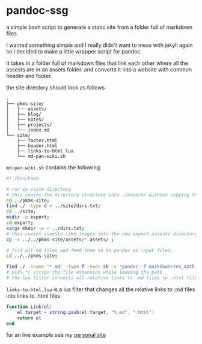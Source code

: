 # pandoc-ssg
a simple bash script to generate a static site from a folder full of markdown files

I wanted something simple and I really didn't want to mess with jekyll again so i decided to make a little wrapper script for pandoc.

It takes in a folder full of markdown files that link each other where all the assests are in an assets folder.
and converts it into a website with common header and footer.

the site directory should look as follows

```
.
├── pkms-site/
│   ├── assets/
│   ├── blog/
│   ├── notes/
│   ├── projects/
│   └── index.md
└── site/
    ├── footer.html
    ├── header.html
    ├── links-to-html.lua
    └── md-pan-wiki.sh
```

``md-pan-wiki.sh`` contains the following.

```bash
#! /bin/bash

# run in /site directory
# this copies the directory structure into ./export/ without copying the files
cd ../pkms-site;
find ./ -type d > ../site/dirs.txt;
cd ../site;
mkdir -p export;
cd export;
xargs mkdir -p < ../dirs.txt;
# this copies assests like images into the new export assests directory
cp -r ../../pkms-site/assets/* assets/ ;

# find all md files and feed them in to pandoc as input files.
cd ../../pkms-site;

find ./ -iname "*.md" -type f -exec sh -c 'pandoc -f markdown+tex_math_dollars-smart -t html5 "${0}" -so "../site/export/${0%.*}.html" --lua-filter=../site/links-to-html.lua --include-after-body=../site/footer.html --include-before-body=../site/header.html --css /assets/css/oldschool.css --html-q-tags --katex --no-highlight' {} \;
# ${0%.*} strips the file extension while leaving the path
# the lua filter converts all relative links to .md files to .html files
```

``links-to-html.lua`` is a lua filter that changes all the relative links to .md files into links to .html files

```lua
function Link(el)
    el.target = string.gsub(el.target, "%.md", ".html")
    return el
end
```

for an live example see my [personal site](https://github.com/kevin-nel/kevin-nel.github.io) 
